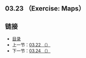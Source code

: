 ## 03.23 （Exercise: Maps）


## 链接
* [目录](https://github.com/alpha2018/go-zh/blob/master/tour/directory.md)
* 上一节：[03.22 （）](https://github.com/alpha2018/go-zh/blob/master/tour/03.22.md)
* 下一节：[03.24 （）](https://github.com/alpha2018/go-zh/blob/master/tour/03.24.md)
